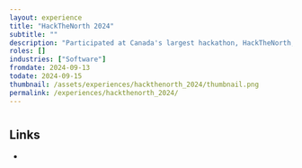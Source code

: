 ```yaml
---
layout: experience
title: "HackTheNorth 2024"
subtitle: ""
description: "Participated at Canada's largest hackathon, HackTheNorth, in 2024."
roles: []
industries: ["Software"]
fromdate: 2024-09-13
todate: 2024-09-15
thumbnail: /assets/experiences/hackthenorth_2024/thumbnail.png
permalink: /experiences/hackthenorth_2024/
---
```


#

## Links

-
